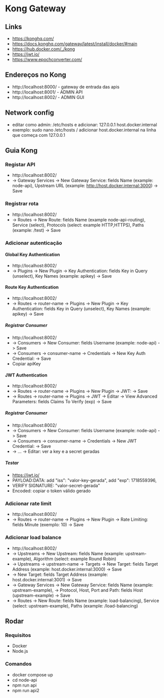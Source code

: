# Kong Gateway

## Links

- https://konghq.com/
- https://docs.konghq.com/gateway/latest/install/docker/#main
- https://hub.docker.com/_/kong
- https://jwt.io/
- https://www.epochconverter.com/

## Endereços no Kong

- http://localhost:8000/ - gateway de entrada das apis
- http://localhost:8001/ - ADMIN API
- http://localhost:8002/ - ADMIN GUI

## Network config

- editar como admin: /etc/hosts e adicionar: 127.0.0.1 host.docker.internal
- exemplo: sudo nano /etc/hosts / adicionar host.docker.internal na linha que começa com 127.0.0.1

## Guia Kong

### Registar API

- http://localhost:8002/
- -> Gateway Services -> New Gateway Service: fields Name (example: node-api), Upstream URL (example: http://host.docker.internal:3000) -> Save

### Registrar rota

- http://localhost:8002/
- -> Routes -> New Route: fields Name (example node-api-routing), Service (select), Protocols (select: example HTTP,HTTPS), Paths (example: /test) -> Save

### Adicionar autenticação

#### Global Key Authentication

- http://localhost:8002/
- -> Plugins -> New Plugin -> Key Authentication: fields Key in Query (unselect), Key Names (example: apikey) -> Save

#### Route Key Authentication

- http://localhost:8002/
- -> Routes -> router-name -> Plugins -> New Plugin -> Key Authentication: fields Key in Query (unselect), Key Names (example: apikey) -> Save

##### Registrar Consumer

- http://localhost:8002/
- -> Consumers -> New Consumer: fields Username (example: node-api) -> Save
- -> Consumers -> consumer-name -> Credentials -> New Key Auth Credential: -> Save
- Copiar apiKey

#### JWT Authentication

- http://localhost:8002/
- -> Routes -> router-name -> Plugins -> New Plugin -> JWT: -> Save
- -> Routes -> router-name -> Plugins -> JWT -> Editar -> View Advanced Parameters: fields Claims To Verify (exp) -> Save

##### Registrar Consumer

- http://localhost:8002/
- -> Consumers -> New Consumer: fields Username (example: node-api) -> Save
- -> Consumers -> consumer-name -> Credentials -> New JWT Credential: -> Save
- -> ... -> Editar: ver a key e a secret geradas

##### Testar

- https://jwt.io/
- PAYLOAD:DATA: add "iss": "valor-key-gerada", add "exp": 1718559396,
- VERIFY SIGNATURE: "valor-secret-gerada"
- Encoded: copiar o token válido gerado

### Adicionar rate limit

- http://localhost:8002/
- -> Routes -> router-name -> Plugins -> New Plugin -> Rate Limiting: fields Minute (exemplo: 10) -> Save

### Adicionar load balance

- http://localhost:8002/
- -> Upstreams -> New Upstream: fields Name (example: upstream-example), Algorithm (select: example Round Robin)
- -> Upstreams -> upstream-name -> Targets -> New Target: fields Target Address (example: host.docker.internal:3000) -> Save
- -> New Target: fields Target Address (example: host.docker.internal:3001) -> Save
- -> Gateway Services -> New Gateway Service: fields Name (example: upstream-example), -> Protocol, Host, Port and Path: fields Host (upstream-example) -> Save
- -> Routes -> New Route: fields Name (example: load-balancing), Service (select: upstream-example), Paths (example: /load-balancing)

## Rodar

### Requisitos

- Docker
- Node.js

### Comandos

- docker compose up
- cd node-api
- npm run api
- npm run api2
